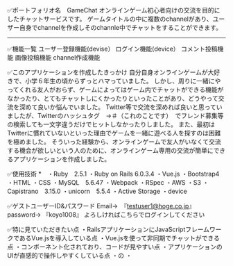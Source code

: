✅ポートフォリオ名　GameChat
オンラインゲーム初心者向けの交流を目的にしたチャットサービスです。
ゲームタイトルの中に複数のchannelがあり、ユーザー自身でchannelを作成しそのchannle中でチャットをすることができます。

--------------------------------------

✅機能一覧
ユーザー登録機能(devise）
ログイン機能(device）
コメント投稿機能
画像投稿機能
channel作成機能

✅このアプリケーションを作成したきっかけ
自分自身オンラインゲームが大好きで、小学６年生の頃からずっとハマっていました。
しかし、周りに一緒にやってくれる友人がおらず、ゲームによってはゲーム内でチャットができる機能がなかったり、とてもチャットしにくかったりといったことがあり、どうやって交流を深めて良いか悩んでいました。
Twitter等で交流を深めれば良いと思っていましたが、Twitterのハッシュタグ　→＃（これのことです）　でフレンド募集等の検索しても一文字違うだけでヒットしなかったりしました。
また、最初はTwitterに慣れていないといった理由でゲームを一緒に遊べる人を探すのは困難を極めました。
そういった経験から、オンラインゲームで友人がいなくて交流する機会が欲しいという人のために、オンラインゲーム専用の交流が簡単にできるアプリケーションを作成しました。

✅使用技術
*　・Ruby　2.5.1
・Ruby on Rails  6.0.3.4
・Vue.js
・Bootstrap4
・HTML
・CSS
・MySQL　5.6.47
・Webpack
・RSpec
・AWS
・S3
・Capistrano　3.15.0
・unicorn　5.5.4
・Active Storage
・device

✅ゲストユーザーID&パスワード
Email→　『testuser1@hoge.co.jp』
password→ 『koyo1008』
よろしければこちらでログインしてください

✅特に見ていただきたい点
・RailsアプリケーションにJavaScriptフレームワークであるVue.jsを導入している点
・Vue.jsを使って非同期でチャットができる点
・コンポーネント化されており、コードが見やすい点
・アプリケーションのUIが直感的で操作しやすくしている点
・の
・
